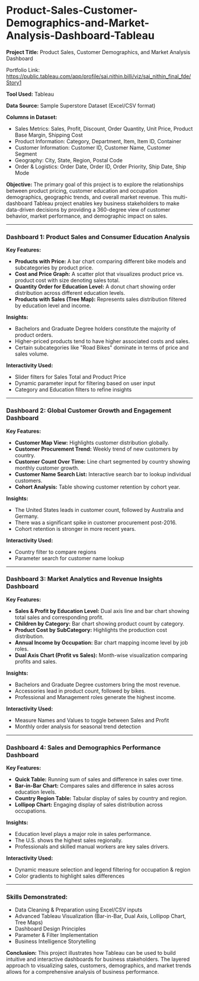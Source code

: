 # Product-Sales-Customer-Demographics-and-Market-Analysis-Dashboard-Tableau
**Project Title:** Product Sales, Customer Demographics, and Market Analysis Dashboard

Portfolio Link: https://public.tableau.com/app/profile/sai.nithin.billi/viz/sai_nithin_final_fde/Story1

**Tool Used:** Tableau

**Data Source:** Sample Superstore Dataset (Excel/CSV format)

**Columns in Dataset:**

* Sales Metrics: Sales, Profit, Discount, Order Quantity, Unit Price, Product Base Margin, Shipping Cost
* Product Information: Category, Department, Item, Item ID, Container
* Customer Information: Customer ID, Customer Name, Customer Segment
* Geography: City, State, Region, Postal Code
* Order & Logistics: Order Date, Order ID, Order Priority, Ship Date, Ship Mode

**Objective:**
The primary goal of this project is to explore the relationships between product pricing, customer education and occupation demographics, geographic trends, and overall market revenue. This multi-dashboard Tableau project enables key business stakeholders to make data-driven decisions by providing a 360-degree view of customer behavior, market performance, and demographic impact on sales.

---

### Dashboard 1: Product Sales and Consumer Education Analysis

**Key Features:**

* **Products with Price:** A bar chart comparing different bike models and subcategories by product price.
* **Cost and Price Graph:** A scatter plot that visualizes product price vs. product cost with size denoting sales total.
* **Quantity Order for Education Level:** A donut chart showing order distribution across different education levels.
* **Products with Sales (Tree Map):** Represents sales distribution filtered by education level and income.

**Insights:**

* Bachelors and Graduate Degree holders constitute the majority of product orders.
* Higher-priced products tend to have higher associated costs and sales.
* Certain subcategories like "Road Bikes" dominate in terms of price and sales volume.

**Interactivity Used:**

* Slider filters for Sales Total and Product Price
* Dynamic parameter input for filtering based on user input
* Category and Education filters to refine insights

---

### Dashboard 2: Global Customer Growth and Engagement Dashboard

**Key Features:**

* **Customer Map View:** Highlights customer distribution globally.
* **Customer Procurement Trend:** Weekly trend of new customers by country.
* **Customer Count Over Time:** Line chart segmented by country showing monthly customer growth.
* **Customer Name Search List:** Interactive search bar to lookup individual customers.
* **Cohort Analysis:** Table showing customer retention by cohort year.

**Insights:**

* The United States leads in customer count, followed by Australia and Germany.
* There was a significant spike in customer procurement post-2016.
* Cohort retention is stronger in more recent years.

**Interactivity Used:**

* Country filter to compare regions
* Parameter search for customer name lookup

---

### Dashboard 3: Market Analytics and Revenue Insights Dashboard

**Key Features:**

* **Sales & Profit by Education Level:** Dual axis line and bar chart showing total sales and corresponding profit.
* **Children by Category:** Bar chart showing product count by category.
* **Product Cost by SubCategory:** Highlights the production cost distribution.
* **Annual Income by Occupation:** Bar chart mapping income level by job roles.
* **Dual Axis Chart (Profit vs Sales):** Month-wise visualization comparing profits and sales.

**Insights:**

* Bachelors and Graduate Degree customers bring the most revenue.
* Accessories lead in product count, followed by bikes.
* Professional and Management roles generate the highest income.

**Interactivity Used:**

* Measure Names and Values to toggle between Sales and Profit
* Monthly order analysis for seasonal trend detection

---

### Dashboard 4: Sales and Demographics Performance Dashboard

**Key Features:**

* **Quick Table:** Running sum of sales and difference in sales over time.
* **Bar-in-Bar Chart:** Compares sales and difference in sales across education levels.
* **Country Region Table:** Tabular display of sales by country and region.
* **Lollipop Chart:** Engaging display of sales distribution across occupations.

**Insights:**

* Education level plays a major role in sales performance.
* The U.S. shows the highest sales regionally.
* Professionals and skilled manual workers are key sales drivers.

**Interactivity Used:**

* Dynamic measure selection and legend filtering for occupation & region
* Color gradients to highlight sales differences

---

### Skills Demonstrated:

* Data Cleaning & Preparation using Excel/CSV inputs
* Advanced Tableau Visualization (Bar-in-Bar, Dual Axis, Lollipop Chart, Tree Maps)
* Dashboard Design Principles
* Parameter & Filter Implementation
* Business Intelligence Storytelling

**Conclusion:**
This project illustrates how Tableau can be used to build intuitive and interactive dashboards for business stakeholders. The layered approach to visualizing sales, customers, demographics, and market trends allows for a comprehensive analysis of business performance.


